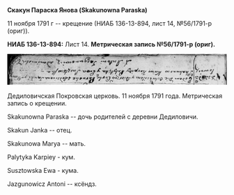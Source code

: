 **Скакун Параска Янова (Skakunowna Paraska)**

11 ноября 1791 г -- крещение (НИАБ 136-13-894, лист 14, №56/1791-р
(ориг)).

**НИАБ 136-13-894:** Лист 14. **Метрическая запись №56/1791-р (ориг).**

![](./media/5f6eb94ab347178f4979e7b189bc994eb2260a66.png)

Дедиловичская Покровская церковь. 11 ноября 1791 года. Метрическая
запись о крещении.

Skakunowna Paraska -- дочь родителей с деревни Дедиловичи.

Skakun Janka -- отец.

Skakunowa Marya -- мать.

Palytyka Karpiey - кум.

Susztowska Ewa - кума.

Jazgunowicz Antoni -- ксёндз.
